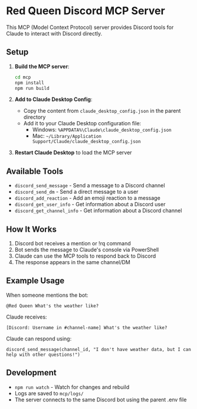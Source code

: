 # Red Queen Discord MCP Server

This MCP (Model Context Protocol) server provides Discord tools for Claude to interact with Discord directly.

## Setup

1. **Build the MCP server**:
   ```bash
   cd mcp
   npm install
   npm run build
   ```

2. **Add to Claude Desktop Config**:
   - Copy the content from `claude_desktop_config.json` in the parent directory
   - Add it to your Claude Desktop configuration file:
     - Windows: `%APPDATA%\Claude\claude_desktop_config.json`
     - Mac: `~/Library/Application Support/Claude/claude_desktop_config.json`

3. **Restart Claude Desktop** to load the MCP server

## Available Tools

- `discord_send_message` - Send a message to a Discord channel
- `discord_send_dm` - Send a direct message to a user
- `discord_add_reaction` - Add an emoji reaction to a message
- `discord_get_user_info` - Get information about a Discord user
- `discord_get_channel_info` - Get information about a Discord channel

## How It Works

1. Discord bot receives a mention or !rq command
2. Bot sends the message to Claude's console via PowerShell
3. Claude can use the MCP tools to respond back to Discord
4. The response appears in the same channel/DM

## Example Usage

When someone mentions the bot:
```
@Red Queen What's the weather like?
```

Claude receives:
```
[Discord: Username in #channel-name] What's the weather like?
```

Claude can respond using:
```
discord_send_message(channel_id, "I don't have weather data, but I can help with other questions!")
```

## Development

- `npm run watch` - Watch for changes and rebuild
- Logs are saved to `mcp/logs/`
- The server connects to the same Discord bot using the parent .env file